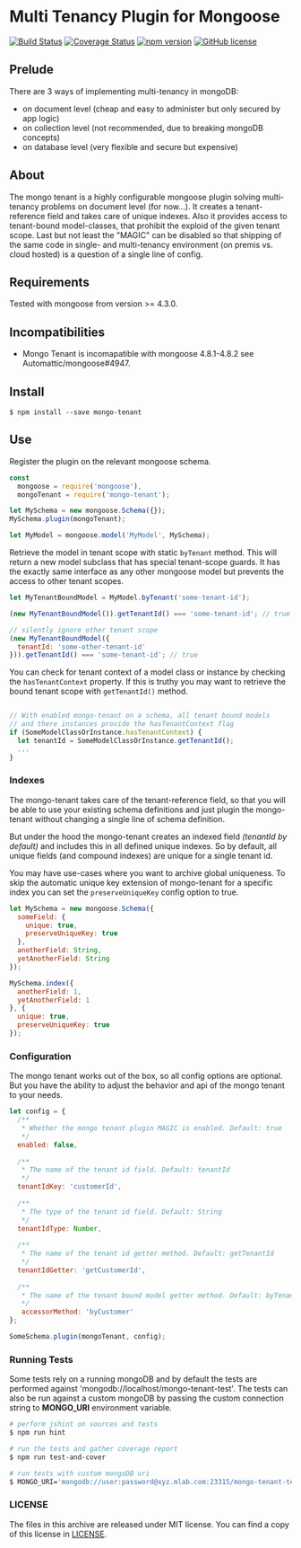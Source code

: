 # Multi Tenancy Plugin for Mongoose

[![Build Status](https://travis-ci.org/craftup/node-mongo-tenant.png?branch=master)](https://travis-ci.org/craftup/node-mongo-tenant)
[![Coverage Status](https://coveralls.io/repos/github/craftup/node-mongo-tenant/badge.svg?branch=master)](https://coveralls.io/github/craftup/node-mongo-tenant?branch=master)
[![npm version](https://badge.fury.io/js/mongo-tenant.svg)](https://badge.fury.io/js/mongo-tenant)
[![GitHub license](https://img.shields.io/badge/license-MIT-blue.svg)](https://raw.githubusercontent.com/craftup/node-mongo-tenant/master/LICENSE)

## Prelude

There are 3 ways of implementing multi-tenancy in mongoDB:

- on document level (cheap and easy to administer but only secured by app logic)
- on collection level (not recommended, due to breaking mongoDB concepts)
- on database level (very flexible and secure but expensive)

## About

The mongo tenant is a highly configurable mongoose plugin solving multi-tenancy problems on
document level (for now...). 
It creates a tenant-reference field and takes care of unique indexes.
Also it provides access to tenant-bound model-classes, that prohibit the
exploid of the given tenant scope.
Last but not least the "MAGIC" can be disabled so that shipping of the
same code in single- and multi-tenancy environment (on premis vs. cloud hosted)
is a question of a single line of config.

## Requirements

Tested with mongoose from version >= 4.3.0.

## Incompatibilities

* Mongo Tenant is incomapatible with mongoose 4.8.1-4.8.2 see Automattic/mongoose#4947.

## Install

`$ npm install --save mongo-tenant`

## Use

Register the plugin on the relevant mongoose schema.

```javascript
const
  mongoose = require('mongoose'),
  mongoTenant = require('mongo-tenant');

let MySchema = new mongoose.Schema({});
MySchema.plugin(mongoTenant);

let MyModel = mongoose.model('MyModel', MySchema);
```

Retrieve the model in tenant scope with static `byTenant` method. This will return
a new model subclass that has special tenant-scope guards.
It has the exactly same interface as any other mongoose model but prevents
the access to other tenant scopes.

```javascript
let MyTenantBoundModel = MyModel.byTenant('some-tenant-id');

(new MyTenantBoundModel()).getTenantId() === 'some-tenant-id'; // true

// silently ignore other tenant scope
(new MyTenantBoundModel({
  tenantId: 'some-other-tenant-id'
})).getTenantId() === 'some-tenant-id'; // true

```

You can check for tenant context of a model class or instance by checking
the `hasTenantContext` property. If this is truthy you may want to retrieve
the bound tenant scope with `getTenantId()` method.

```javascript

// With enabled mongo-tenant on a schema, all tenant bound models
// and there instances provide the hasTenantContext flag
if (SomeModelClassOrInstance.hasTenantContext) {
  let tenantId = SomeModelClassOrInstance.getTenantId();
  ...
}
```

### Indexes

The mongo-tenant takes care of the tenant-reference field, so that you
will be able to use your existing schema definitions and just plugin the
mongo-tenant without changing a single line of schema definition.

But under the hood the mongo-tenant creates an indexed field *(tenantId by default)*
and includes this in all defined unique indexes. So by default, all unique 
fields (and compound indexes) are unique for a single tenant id.

You may have use-cases where you want to archive global uniqueness.
To skip the automatic unique key extension of mongo-tenant for a specific
index you can set the `preserveUniqueKey` config option to true.

```javascript
let MySchema = new mongoose.Schema({
  someField: {
    unique: true,
    preserveUniqueKey: true
  },
  anotherField: String,
  yetAnotherField: String
});

MySchema.index({
  anotherField: 1,
  yetAnotherField: 1
}, {
  unique: true,
  preserveUniqueKey: true
});
```

### Configuration

The mongo tenant works out of the box, so all config options are optional.
But you have the ability to adjust the behavior and api of the mongo tenant
to your needs.

```javascript
let config = {
  /**
   * Whether the mongo tenant plugin MAGIC is enabled. Default: true
   */
  enabled: false,
  
  /**
   * The name of the tenant id field. Default: tenantId
   */
  tenantIdKey: 'customerId',
  
  /**
   * The type of the tenant id field. Default: String
   */
  tenantIdType: Number,
  
  /**
   * The name of the tenant id getter method. Default: getTenantId
   */
  tenantIdGetter: 'getCustomerId',
  
  /**
   * The name of the tenant bound model getter method. Default: byTenant
   */
   accessorMethod: 'byCustomer'
};

SomeSchema.plugin(mongoTenant, config);
```

### Running Tests

Some tests rely on a running mongoDB and by default the tests are performed
against 'mongodb://localhost/mongo-tenant-test'.
The tests can also be run against a custom mongoDB by passing the
custom connection string to **MONGO_URI** environment variable.

```sh
# perform jshint on sources and tests
$ npm run hint

# run the tests and gather coverage report
$ npm run test-and-cover

# run tests with custom mongoDB uri
$ MONGO_URI='mongodb://user:password@xyz.mlab.com:23315/mongo-tenant-test' npm run test-and-cover
```

### LICENSE

The files in this archive are released under MIT license.
You can find a copy of this license in [LICENSE](https://github.com/craftup/node-mongo-tenant/raw/master/LICENSE).
